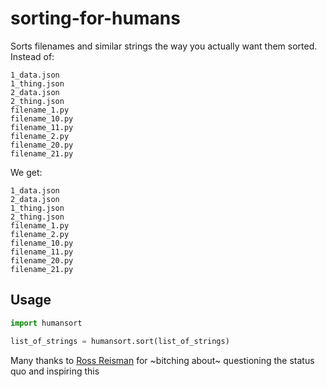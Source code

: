 # sorting-for-humans

Sorts filenames and similar strings the way you actually want them sorted. Instead of:

```
1_data.json
1_thing.json
2_data.json
2_thing.json
filename_1.py
filename_10.py
filename_11.py
filename_2.py
filename_20.py
filename_21.py
```

We get:
```
1_data.json
2_data.json
1_thing.json
2_thing.json
filename_1.py
filename_2.py
filename_10.py
filename_11.py
filename_20.py
filename_21.py
```

## Usage

```python
import humansort

list_of_strings = humansort.sort(list_of_strings)
```

Many thanks to [Ross Reisman](https://github.com/RossReisman) for ~bitching about~ questioning the status quo and inspiring this
